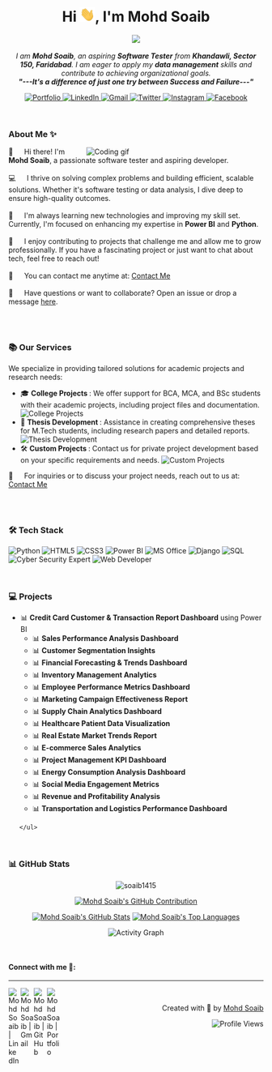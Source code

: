 <h1 align="center">Hi <img src="https://raw.githubusercontent.com/ABSphreak/ABSphreak/master/gifs/Hi.gif" width="30px">, I'm Mohd Soaib</h1>

<p align="center">
  <a href="https://github.com/soaib1415/readme-typing-svg"><img src="https://readme-typing-svg.herokuapp.com?lines=Software+Tester;Data+Analyst;Aspiring+Developer;Enthusiastic+Learner&center=true&width=500&height=50"></a>
</p>

<p align="center">
  <em>
    I am <b>Mohd Soaib</b>, an aspiring <b>Software Tester</b> from <b>Khandawli, Sector 150, Faridabad</b>. 
    I am eager to apply my <b>data management</b> skills and contribute to achieving organizational goals.
    <br>
    <b><i>"---It's a difference of just one try between Success and Failure---"</i></b>
  </em>
</p>

<p align="center">
 <a href="https://portfolio-jade-gamma-13.vercel.app/" target="_blank">
  <img src="https://img.shields.io/badge/Website-DC143C?style=for-the-badge&logo=medium&logoColor=white" alt="Portfolio" />
 </a>
 <a href="https://www.linkedin.com/in/soaib1415" target="_blank">
  <img src="https://img.shields.io/badge/LinkedIn-0077B5?style=for-the-badge&logo=linkedin&logoColor=white" alt="LinkedIn"/>
 </a>
 <a href="mailto:soaib1415@gmail.com">
  <img src="https://img.shields.io/badge/Gmail-D14836?style=for-the-badge&logo=gmail&logoColor=white" alt="Gmail" />
 </a>
 <a href="https://twitter.com/soaib1415" target="_blank">
  <img src="https://img.shields.io/badge/Twitter-1DA1F2?style=for-the-badge&logo=twitter&logoColor=white" alt="Twitter"/>
 </a>
 <a href="https://instagram.com/soaib1415" target="_blank">
  <img src="https://img.shields.io/badge/Instagram-fe4164?style=for-the-badge&logo=instagram&logoColor=white" alt="Instagram" />
 </a>
 <a href="https://facebook.com/soaib.dev" target="_blank">
  <img src="https://img.shields.io/badge/Facebook-20BEFF?style=for-the-badge&logo=facebook&logoColor=white" alt="Facebook" />
 </a>
</p>
<br />

<!-- About Section -->
<h3>About Me ✨</h3>

<p>
  <img align="right" width="350" src="https://media.giphy.com/media/2w0BWtnaFkpHR88RBm/giphy.gif" alt="Coding gif" />
  
  👋 &emsp; Hi there! I'm <b>Mohd Soaib</b>, a passionate software tester and aspiring developer. <br/><br/>
  💻 &emsp; I thrive on solving complex problems and building efficient, scalable solutions. Whether it's software testing or data analysis, I dive deep to ensure high-quality outcomes.<br/><br/>
  🌱 &emsp; I'm always learning new technologies and improving my skill set. Currently, I'm focused on enhancing my expertise in <b>Power BI</b> and <b>Python</b>.<br/><br/>
  🚀 &emsp; I enjoy contributing to projects that challenge me and allow me to grow professionally. If you have a fascinating project or just want to chat about tech, feel free to reach out!<br/><br/>
  📧 &emsp; You can contact me anytime at: <a href="mailto:soaib1415@gmail.com">Contact Me </a><br/><br/>
  💬 &emsp; Have questions or want to collaborate? Open an issue or drop a message [here](https://github.com/soaib1415/soaib1415/issues).
</p>
<br/>
<br/>

<!-- Services Section -->
<h3>📚 Our Services</h3>

<p>
  We specialize in providing tailored solutions for academic projects and research needs:
</p>
<ul>
  <li>
    🎓 <b> College Projects </b>: We offer support for BCA, MCA, and BSc students with their academic projects, including project files and documentation.
    <img src="https://img.shields.io/badge/College%20Projects-0077B5?style=for-the-badge&logo=graduation-cap&logoColor=white" alt="College Projects" />
  </li>
  <li>
    📜 <b> Thesis Development </b>: Assistance in creating comprehensive theses for M.Tech students, including research papers and detailed reports.
    <img src="https://img.shields.io/badge/Thesis%20Development-4CAF50?style=for-the-badge&logo=book&logoColor=white" alt="Thesis Development" />
  </li>
  <li>
    🛠️ <b> Custom Projects </b>: Contact us for private project development based on your specific requirements and needs.
    <img src="https://img.shields.io/badge/Custom%20Projects-FF5722?style=for-the-badge&logo=cogs&logoColor=white" alt="Custom Projects" />
  </li>
</ul>

<p>
  📩 &emsp; For inquiries or to discuss your project needs, reach out to us at: <a href="mailto:soaib1415@gmail.com">Contact Me</a>
</p>

<br/>
<br/>

<!-- Tech Stack -->
<h3>🛠️ Tech Stack</h3>

<p>
  <img src="https://img.shields.io/badge/Python-3776AB?style=for-the-badge&logo=python&logoColor=white" alt="Python"/>
  <img src="https://img.shields.io/badge/HTML5-E34F26?style=for-the-badge&logo=html5&logoColor=white" alt="HTML5"/>
  <img src="https://img.shields.io/badge/CSS3-1572B6?style=for-the-badge&logo=css3&logoColor=white" alt="CSS3"/>
  <img src="https://img.shields.io/badge/PowerBI-F2C811?style=for-the-badge&logo=powerbi&logoColor=black" alt="Power BI"/>
  <img src="https://img.shields.io/badge/MS%20Office-217346?style=for-the-badge&logo=microsoft-office&logoColor=white" alt="MS Office"/>
  <img src="https://img.shields.io/badge/Django-092D47?style=for-the-badge&logo=django&logoColor=white" alt="Django"/>
  <img src="https://img.shields.io/badge/SQL-4479A1?style=for-the-badge&logo=sql&logoColor=white" alt="SQL"/>
  <img src="https://img.shields.io/badge/Cyber%20Security-000000?style=for-the-badge&logo=security&logoColor=white" alt="Cyber Security Expert"/>
  <img src="https://img.shields.io/badge/Developer-000000?style=for-the-badge&logo=developer&logoColor=white" alt="Web Developer"/>
</p>

<br/>

<!-- Projects Section -->
<h3>💻 Projects</h3>

<ul>
  <li>
    📊 <b>Credit Card Customer & Transaction Report Dashboard</b> using Power BI
    <ul>
      <li>📊 <b>Sales Performance Analysis Dashboard</b></li>
      <li>📊 <b>Customer Segmentation Insights</b></li>
      <li>📊 <b>Financial Forecasting & Trends Dashboard</b></li>
      <li>📊 <b>Inventory Management Analytics</b></li>
      <li>📊 <b>Employee Performance Metrics Dashboard</b></li>
      <li>📊 <b>Marketing Campaign Effectiveness Report</b></li>
      <li>📊 <b>Supply Chain Analytics Dashboard</b></li>
      <li>📊 <b>Healthcare Patient Data Visualization</b></li>
      <li>📊 <b>Real Estate Market Trends Report</b></li>
      <li>📊 <b>E-commerce Sales Analytics</b></li>
      <li>📊 <b>Project Management KPI Dashboard</b></li>
      <li>📊 <b>Energy Consumption Analysis Dashboard</b></li>
      <li>📊 <b>Social Media Engagement Metrics</b></li>
      <li>📊 <b>Revenue and Profitability Analysis</b></li>
      <li>📊 <b>Transportation and Logistics Performance Dashboard</b></li>
    </ul>
  </li>
</ul>


   
    
       </ul>
  </li>
</ul>

<br/>

<!-- GitHub Stats and Social -->
<h3>📊 GitHub Stats</h3>

<p align="center">
  <img align="center" src="https://github-readme-streak-stats.herokuapp.com/?user=soaib1415&text_color=FFFFFF&bg_color=000000&title_color=94b4a4&langs_count=15&layout=compact&hide_border=true" alt="soaib1415" />
</p>

<p align="center">
  <a href="https://github.com/soaib1415">
    <img src="https://github-profile-summary-cards.vercel.app/api/cards/profile-details?username=soaib1415&theme=radical" alt="Mohd Soaib's GitHub Contribution"/>
  </a>
</p>

<p align="center">
  <a href="https://github.com/soaib1415"><img alt="Mohd Soaib's GitHub Stats" src="https://denvercoder1-github-readme-stats.vercel.app/api?username=soaib1415&show_icons=true&count_private=true&theme=react&border_color=94b4a4&bg_color=000000&title_color=94b4a4&icon_color=FFFFFF" height="192px" width="49.5%"/></a>
  <a href="https://github.com/soaib1415"><img alt="Mohd Soaib's Top Languages" src="https://denvercoder1-github-readme-stats.vercel.app/api/top-langs/?username=soaib1415&langs_count=8&layout=compact&theme=react&border_color=94b4a4&bg_color=000000&title_color=94b4a4&icon_color=FFFFFF" height="192px" width="49.5%"/></a>
</p>

<p align="center">
  <img src="https://github-readme-activity-graph.vercel.app/graph?username=soaib1415&custom_title=Mohd%20Soaib's%20GitHub%20Activity%20Graph&bg_color=000000&color=94b4a4&line=94b4a4&point=94b4a4&area_color=FFFFFF&title_color=FFFFFF&area=true" alt="Activity Graph"/>
</p>

<br/>

<!-- Connect with me -->
<h4>Connect with me 🤝:</h4>
<hr>
<a href="https://www.linkedin.com/in/soaib1415">
  <img align="left" alt="Mohd Soaib | LinkedIn" width="24px" src="https://www.vectorlogo.zone/logos/linkedin/linkedin-icon.svg" />
</a>
<a href="mailto:soaib1415@gmail.com">
  <img align="left" alt="Mohd Soaib | Gmail" width="26px" src="https://www.vectorlogo.zone/logos/gmail/gmail-icon.svg" />
</a>
<a href="https://github.com/soaib1415">
  <img align="left" alt="Mohd Soaib | GitHub" width="26px" src="https://www.vectorlogo.zone/logos/github/github-tile.svg" />
</a>
<a href="https://portfolio-jade-gamma-13.vercel.app/">
  <img align="left" alt="Mohd Soaib | Portfolio" width="26px" src="https://www.svgrepo.com/show/474386/internet.svg" />
</a>
<br>

<p align="right">Created with 🧡 by <a href="https://github.com/soaib1415">Mohd Soaib</a></p>
<p align="right">
  <img src="https://komarev.com/ghpvc/?username=soaib1415&label=Profile%20views&color=0e75b6&style=flat" alt="Profile Views" />
</p>
